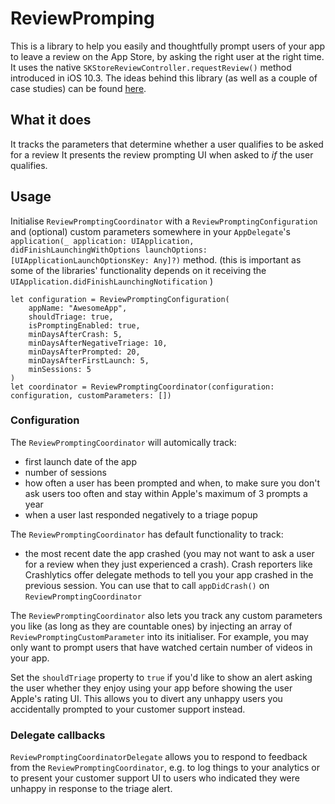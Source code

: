 # ReviewPromping

This is a library to help you easily and thoughtfully prompt users of your app to leave a review on the App Store, by asking the right user at the right time. It uses the native `SKStoreReviewController.requestReview()` method introduced in iOS 10.3.
The ideas behind this library (as well as a couple of case studies)  can be found [here](https://www.youtube.com/watch?v=9DI3qnbqa8o&list=PLRdg1MF7wOwyjzRyDMqNXkFhwV7tmoCki&index=13).

## What it does

It tracks the parameters that determine whether a user qualifies to be asked for a review
It presents the review prompting UI when asked to *if* the user qualifies.

## Usage

Initialise `ReviewPromptingCoordinator` with a `ReviewPromptingConfiguration` and (optional) custom parameters somewhere in your `AppDelegate`'s  `application(_ application: UIApplication, didFinishLaunchingWithOptions launchOptions: [UIApplicationLaunchOptionsKey: Any]?)`  method.
(this is important as some of the libraries' functionality depends on it receiving the `UIApplication.didFinishLaunchingNotification` )

```
let configuration = ReviewPromptingConfiguration(
    appName: "AwesomeApp", 
    shouldTriage: true, 
    isPromptingEnabled: true, 
    minDaysAfterCrash: 5, 
    minDaysAfterNegativeTriage: 10, 
    minDaysAfterPrompted: 20, 
    minDaysAfterFirstLaunch: 5, 
    minSessions: 5
)
let coordinator = ReviewPromptingCoordinator(configuration: configuration, customParameters: [])
```
### Configuration

The `ReviewPromptingCoordinator` will automically track:
- first launch date of the app
- number of sessions 
- how often a user has been prompted and when, to make sure you don't ask users too often and stay within Apple's maximum of 3 prompts a year
- when a user last responded negatively to a triage popup

The `ReviewPromptingCoordinator` has default functionality to track:
- the most recent date the app crashed (you may not want to ask a user for a review when they just experienced a crash). Crash reporters like Crashlytics offer delegate methods to tell you your app crashed in the previous session. You can use that to call `appDidCrash()` on `ReviewPromptingCoordinator`

The `ReviewPromptingCoordinator` also lets you track any custom parameters you like (as long as they are countable ones) by injecting an array of `ReviewPromptingCustomParameter` into its initialiser. For example, you may only want to prompt users that have watched certain number of videos in your app.

Set the `shouldTriage` property to `true` if you'd like to show an alert asking the user whether they enjoy using your app before showing the user Apple's rating UI. This allows you to divert any unhappy users you accidentally prompted to your customer support instead.

### Delegate callbacks

`ReviewPromptingCoordinatorDelegate` allows you to respond to feedback from the `ReviewPromptingCoordinator`, e.g. to log things to your analytics or to present your customer support UI to users who indicated they were unhappy in response to the triage alert.

